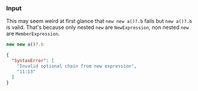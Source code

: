 ### Input
This may seem weird at first glance that `new new a()?.b` fails but `new a()?.b` is valid. That's
because only nested `new` are `NewExpression`, non nested `new` are `MemberExpression`.

```js
new new a()?.b
```

```json
{
  "SyntaxError": [
    "Invalid optional chain from new expression",
    "11:13"
  ]
}
```
